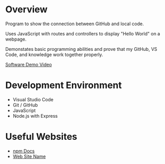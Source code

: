 # Overview

Program to show the connection between GitHub and local code.

Uses JavaScript with routes and controllers to display "Hello World" on a webpage.

Demonstates basic programming abilities and prove that my GitHub, VS Code, and knowledge work together properly.

[Software Demo Video](http://youtube.link.goes.here)

# Development Environment

- Visual Studio Code
- Git / GitHub
- JavaScript
- Node.js with Express

# Useful Websites

- [npm Docs](https://docs.npmjs.com/creating-a-package-json-file)
- [Web Site Name](http://url.link.goes.here)
